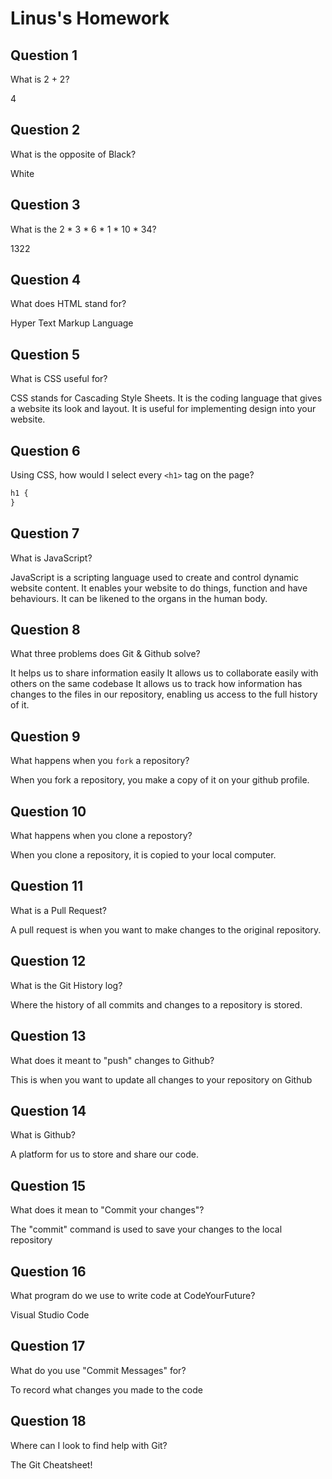 # Linus's Homework

## Question 1

What is 2 + 2?

4

## Question 2

What is the opposite of Black?

White

## Question 3

What is the 2 * 3 * 6 * 1 * 10 * 34?

1322

## Question 4

What does HTML stand for?

Hyper Text Markup Language

## Question 5

What is CSS useful for?

CSS stands for Cascading Style Sheets. It is the coding language that gives a website its look and layout. It is useful for implementing design into your website.

## Question 6

Using CSS, how would I select every `<h1>` tag on the page?

```css
h1 {
}
```

## Question 7

What is JavaScript?

JavaScript is a scripting language used to create and control dynamic website content. It enables your website to do things, function and have behaviours. It can be likened to the organs in the human body.

## Question 8

What three problems does Git & Github solve?

It helps us to share information easily
It allows us to collaborate easily with others on the same codebase
It allows us to track how information has changes to the files in our repository, enabling us access to the full history of it.

## Question 9

What happens when you `fork` a repository?

When you fork a repository, you make a copy of it on your github profile.

## Question 10

What happens when you clone a repostory?

When you clone a repository, it is copied to your local computer.

## Question 11

What is a Pull Request?

A pull request is when you want to make changes to the original repository.

## Question 12

What is the Git History log?

Where the history of all commits and changes to a repository is stored.

## Question 13

What does it meant to "push" changes to Github?

This is when you want to update all changes to your repository on Github

## Question 14

What is Github?

A platform for us to store and share our code.

## Question 15

What does it mean to "Commit your changes"?

The "commit" command is used to save your changes to the local repository

## Question 16

What program do we use to write code at CodeYourFuture?

Visual Studio Code

## Question 17

What do you use "Commit Messages" for?

To record what changes you made to the code

## Question 18

Where can I look to find help with Git?

The Git Cheatsheet!

